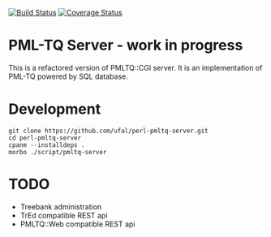 [![Build Status](https://travis-ci.org/ufal/perl-pmltq-server.png)](https://travis-ci.org/ufal/perl-pmltq-server)
[![Coverage Status](https://coveralls.io/repos/ufal/perl-pmltq-server/badge.svg)](https://coveralls.io/r/ufal/perl-pmltq-server)

# PML-TQ Server - work in progress

This is a refactored version of PMLTQ::CGI server. It is an implementation of PML-TQ powered by SQL database.

# Development

    git clone https://github.com/ufal/perl-pmltq-server.git
    cd perl-pmltq-server
    cpanm --installdeps .
    morbo ./script/pmltq-server

# TODO

- Treebank administration
- TrEd compatible REST api
- PMLTQ::Web compatible REST api
